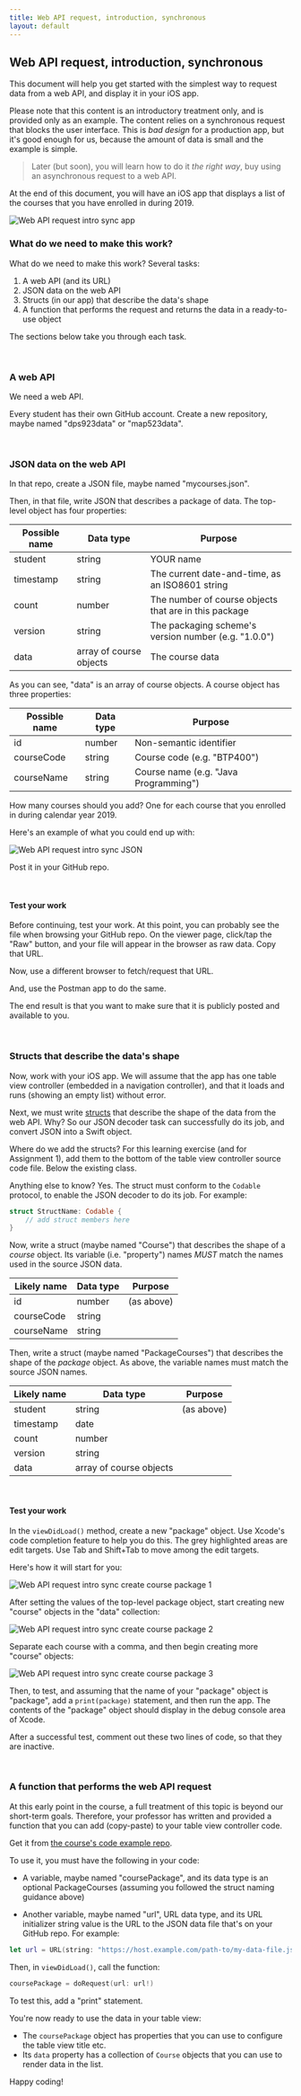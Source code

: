 ```yaml
---
title: Web API request, introduction, synchronous
layout: default
---
```


## Web API request, introduction, synchronous

This document will help you get started with the simplest way to request data from a web API, and display it in your iOS app. 

Please note that this content is an introductory treatment only, and is provided only as an example. The content relies on a synchronous request that blocks the user interface. This is *bad design* for a production app, but it's good enough for us, because the amount of data is small and the example is simple. 

> Later (but soon), you will learn how to do it *the right way*, buy using an asynchronous request to a web API. 

At the end of this document, you will have an iOS app that displays a list of the courses that you have enrolled in during 2019.

<img src="/media/webapi-request-intro-sync-app.png" class="border1" alt="Web API request intro sync app" />

<br>

### What do we need to make this work?

What do we need to make this work? Several tasks:
1. A web API (and its URL)  
2. JSON data on the web API  
3. Structs (in our app) that describe the data's shape  
4. A function that performs the request and returns the data in a ready-to-use object  

The sections below take you through each task.

<br>

### A web API 

We need a web API. 

Every student has their own GitHub account. Create a new repository, maybe named "dps923data" or "map523data". 

<br>

### JSON data on the web API  

In that repo, create a JSON file, maybe named "mycourses.json". 

Then, in that file, write JSON that describes a package of data. The top-level object has four properties:

Possible name | Data type | Purpose
--- | --- | ---
student | string | YOUR name
timestamp | string | The current date-and-time, as an ISO8601 string 
count | number | The number of course objects that are in this package 
version | string | The packaging scheme's version number (e.g. "1.0.0")
data | array of course objects | The course data

As you can see, "data" is an array of course objects. A course object has three properties:

Possible name | Data type | Purpose
--- | --- | ---
id | number | Non-semantic identifier
courseCode | string | Course code (e.g. "BTP400")
courseName | string | Course name (e.g. "Java Programming")

How many courses should you add? One for each course that you enrolled in during calendar year 2019. 

Here's an example of what you could end up with:

<img src="/media/webapi-request-intro-sync-json.png" class="border1" alt="Web API request intro sync JSON" />

Post it in your GitHub repo. 

<br>

#### Test your work

Before continuing, test your work. At this point, you can probably see the file when browsing your GitHub repo. On the viewer page, click/tap the "Raw" button, and your file will appear in the browser as raw data. Copy that URL. 

Now, use a different browser to fetch/request that URL. 

And, use the Postman app to do the same. 

The end result is that you want to make sure that it is publicly posted and available to you. 

<br>

### Structs that describe the data's shape  

Now, work with your iOS app. We will assume that the app has one table view controller (embedded in a navigation controller), and that it loads and runs (showing an empty list) without error. 

Next, we must write [structs](https://docs.swift.org/swift-book/LanguageGuide/ClassesAndStructures.html) that describe the shape of the data from the web API. Why? So our JSON decoder task can successfully do its job, and convert JSON into a Swift object. 

Where do we add the structs? For this learning exercise (and for Assignment 1), add them to the bottom of the table view controller source code file. Below the existing class. 

Anything else to know? Yes. The struct must conform to the `Codable` protocol, to enable the JSON decoder to do its job. For example:

```swift
struct StructName: Codable {
    // add struct members here
}
```

Now, write a struct (maybe named "Course") that describes the shape of a *course* object. Its variable (i.e. "property") names *MUST* match the names used in the source JSON data. 

Likely name | Data type | Purpose
--- | --- | ---
id | number | (as above)
courseCode | string | 
courseName | string | 

Then, write a struct (maybe named "PackageCourses") that describes the shape of the *package* object. As above, the variable names must match the source JSON names. 

Likely name | Data type | Purpose
--- | --- | ---
student | string | (as above)
timestamp | date |  
count | number |  
version | string | 
data | array of course objects | 

<br>

#### Test your work 

In the `viewDidLoad()` method, create a new "package" object. Use Xcode's code completion feature to help you do this. The grey highlighted areas are edit targets. Use Tab and Shift+Tab to move among the edit targets. 

Here's how it will start for you:

<img src="/media/webapi-request-intro-sync-crspkg1.png" class="border1" alt="Web API request intro sync create course package 1" />

After setting the values of the top-level package object, start creating new "course" objects in the "data" collection: 

<img src="/media/webapi-request-intro-sync-crspkg2.png" class="border1" alt="Web API request intro sync create course package 2" />

Separate each course with a comma, and then begin creating more "course" objects:

<img src="/media/webapi-request-intro-sync-crspkg3.png" class="border1" alt="Web API request intro sync create course package 3" />

Then, to test, and assuming that the name of your "package" object is "package", add a `print(package)` statement, and then run the app. The contents of the "package" object should display in the debug console area of Xcode. 

After a successful test, comment out these two lines of code, so that they are inactive. 

<br>

### A function that performs the web API request

At this early point in the course, a full treatment of this topic is beyond our short-term goals. Therefore, your professor has written and provided a function that you can add (copy-paste) to your table view controller code. 

Get it from [the course's code example repo](https://github.com/dps923/fall2019/tree/master/Week02). 

To use it, you must have the following in your code:

* A variable, maybe named "coursePackage", and its data type is an optional PackageCourses (assuming you followed the struct naming guidance above)

* Another variable, maybe named "url", URL data type, and its URL initializer string value is the URL to the JSON data file that's on your GitHub repo. For example: 

```swift
let url = URL(string: "https://host.example.com/path-to/my-data-file.json")
```

Then, in `viewDidLoad()`, call the function:

```swift
coursePackage = doRequest(url: url!)
```

To test this, add a "print" statement. 

You're now ready to use the data in your table view:
* The `coursePackage` object has properties that you can use to configure the table view title etc. 
* Its `data` property has a collection of `Course` objects that you can use to render data in the list.

Happy coding!

<br>
